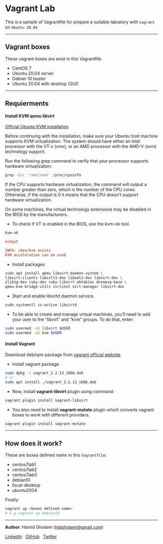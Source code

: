 # Vagrant Lab
This is a sample of Vagrantfile for prepare a suitable labratory with `vagrant` on `Ubuntu 20.04`.
***
## Vagrant boxes
These vagrant boxes are exist in this Vagrantfile.

- CentOS 7
- Ubuntu 20.04 server
- Debian 10 buster
- Ubuntu 20.04 with desktop (GUI)
***
## Requierments

#### Install KVM qemu libvirt

[Official Ubuntu KVM installation](https://help.ubuntu.com/community/KVM/Installation)

Before continuing with the installation, make sure your Ubuntu host machine supports KVM virtualization. The system should have either an Intel processor with the VT-x (vmx), or an AMD processor with the AMD-V (svm) technology support.

Run the following grep command to verify that your processor supports hardware virtualization:
```sh
grep -Eoc '(vmx|svm)' /proc/cpuinfo
```
If the CPU supports hardware virtualization, the command will output a number greater than zero, which is the number of the CPU cores. Otherwise, if the output is 0 it means that the CPU doesn’t support hardware virtualization.

On some machines, the virtual technology extensions may be disabled in the BIOS by the manufacturers.

- To check if VT is enabled in the BIOS, use the kvm-ok tool.

```sh
kvm-ok
```
```ini
output

INFO: /dev/kvm exists
KVM acceleration can be used
```
- Install packages

```sh
sudo apt install qemu libvirt-daemon-system \
libvirt-clients libxslt1-dev libxml2-dev libvirt-dev \
zlib1g-dev ruby-dev ruby-libvirt ebtables dnsmasq-base \
qemu-kvm bridge-utils virtinst virt-manager libvirt-doc
```
- Start and enable libvirtd daemon service.

```sh
sudo systemctl is-active libvirtd
```
- To be able to create and manage virtual machines, you’ll need to add your user to the “libvirt” and “kvm” groups. To do that, enter:

```sh
sudo usermod -aG libvirt $USER
sudo usermod -aG kvm $USER
```
#### Install Vagrant
Download deb/rpm package from [vagrant official website](https://www.vagrantup.com/downloads).
- Install vagrant package.

```sh
sudo dpkg -i vagrant_2.2.13_i686.deb
# or
sudo apt install ./vagrant_2.2.13_i686.deb
```
- Now, install **vagrant-libvirt** plugin using command:

```sh
vagrant plugin install vagrant-libvirt
```
- You also need to install **vagrant-mutate** plugin which converts vagrant boxes to work with different providers.

```sh
vagrant plugin install vagrant-mutate
```
***
## How does it work?
These are boxes defined name in this `Vagrantfile`:
- centos7lab1
- centos7lab2
- centos7lab3
- debian10
- focal-desktop
- ubuntu2004

Finally:
```bash
vagrant up <boxes defined name>
# e.g vagrant up debian10
```
***
**Author**: Hamid Gholami (hidgholami@gmail.com)

[LinkedIn](https://www.linkedin.com/in/hamid-gholami)
&nbsp;
[GitHub](https://github.com/hamidgholami)
&nbsp;
[Twitter](https://www.twitter.com/045_hamid)

